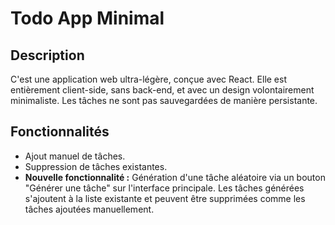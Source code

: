 # Todo App Minimal

## Description
C'est une application web ultra-légère, conçue avec React. Elle est entièrement client-side, sans back-end, et avec un design volontairement minimaliste. Les tâches ne sont pas sauvegardées de manière persistante.

## Fonctionnalités
*   Ajout manuel de tâches.
*   Suppression de tâches existantes.
*   **Nouvelle fonctionnalité :** Génération d'une tâche aléatoire via un bouton "Générer une tâche" sur l'interface principale. Les tâches générées s'ajoutent à la liste existante et peuvent être supprimées comme les tâches ajoutées manuellement.
